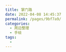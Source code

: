 ```yaml
---
title: 掌门路
date: 2022-04-08 14:45:37
permalink: /pages/9bf7a9/
categories:
  - 周边整理
  - 手绘
tags:
  - 
---
```

